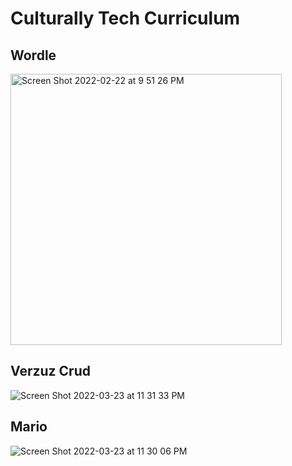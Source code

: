 # Culturally Tech Curriculum


## Wordle

<img width="434" alt="Screen Shot 2022-02-22 at 9 51 26 PM" src="https://user-images.githubusercontent.com/59769978/159842873-22c79469-3672-4c6b-b4f3-4418923b0943.png">


## Verzuz Crud

![Screen Shot 2022-03-23 at 11 31 33 PM](https://user-images.githubusercontent.com/59769978/159843028-e987366e-783f-4467-9946-c9c238788df6.png)


## Mario 

![Screen Shot 2022-03-23 at 11 30 06 PM](https://user-images.githubusercontent.com/59769978/159843009-c345cdf3-3a65-48f0-9c86-871ee708ddbd.png)
